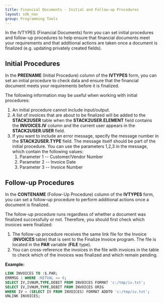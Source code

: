 ```yaml
---
title: Financial Documents - Initial and Follow-up Procedures
layout: sdk_nav
group: Programming Tools
---
```


In the IVTYPES (Financial Documents) form you can set initial procedures
and follow-up procedures to help ensure that financial documents meet
your requirements and that additional actions are taken once a document
is finalized (e.g. updating privately created fields).

## Initial Procedures 

In the **PREENAME** (Initial Procedure) column of the **IVTYPES** form,
you can set an initial procedure to check data and ensure that the
financial document meets your requirements before it is finalized.

The following information may be useful when working with initial
procedures:

1.  An initial procedure cannot include input/output.
2.  A list of invoices that are about to be finalized will be added to
    the **STACK2USER** table when the **STACK2USER.ELEMENT** field
    contains the **INVOICES.IV** column and the current user appears in
    the **STACK2USER.USER** field.
3.  If you want to include an error message, specify the message number
    in the **STACK2USER.TYPE** field. The message itself should be part
    of the initial procedure. You can use the parameters 1,2,3 in the
    message, which contain the following values:
    1.  Parameter 1 -- Customer/Vendor Number
    2.  Parameter 2 -- Invoice Date
    3.  Parameter 3 -- Invoice Number

## Follow-up Procedures 

In the **CONTENAME** (Follow-Up Procedure) column of the **IVTYPES**
form, you can set a follow-up procedure to perform additional actions
once a document is finalized.

The follow-up procedure runs regardless of whether a document was
finalized successfully or not. Therefore, you should first check which
invoices were finalized:

1.  The follow-up procedure receives the same link file for the Invoice
    (**INVOICES** table) that is sent to the Finalize Invoice program.
    The file is located in the **PAR** variable (**FILE** type).
2.  You can cross-reference the invoices in the file with invoices in
    the table to check which of the invoices was finalized and which
    remain pending.

**Example:**

```sql
LINK INVOICES TO :$.PAR;
ERRMSG 1 WHERE :RETVAL <= 0;
SELECT IV,IVNUM,TYPE,DEBIT FROM INVOICES FORMAT 'c:/tmp/iv.txt';
SELECT IV,IVNUM,TYPE,DEBIT FROM INVOICES ORIG
WHERE IV = (SELECT IV FROM INVOICES) FORMAT ADDTO 'c:/tmp/iv.txt';
UNLINK INVOICES;
```
